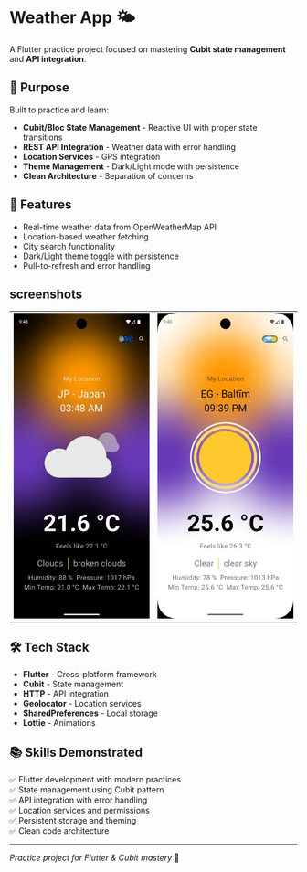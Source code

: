 # Weather App 🌤️

A Flutter practice project focused on mastering **Cubit state management** and **API integration**.

## 🎯 Purpose

Built to practice and learn:

- **Cubit/Bloc State Management** - Reactive UI with proper state transitions
- **REST API Integration** - Weather data with error handling
- **Location Services** - GPS integration
- **Theme Management** - Dark/Light mode with persistence
- **Clean Architecture** - Separation of concerns

## 📱 Features

- Real-time weather data from OpenWeatherMap API
- Location-based weather fetching
- City search functionality
- Dark/Light theme toggle with persistence
- Pull-to-refresh and error handling

## screenshots
<table>
    <tr>
        <td><img src="screenshots/dark.jpeg" alt="Light Mode" width="500"/></td>
        <td><img src="screenshots/light.jpeg" alt="Dark Mode" width="500"/></td>
    </tr>
</table>

## 🛠️ Tech Stack

- **Flutter** - Cross-platform framework
- **Cubit** - State management
- **HTTP** - API integration
- **Geolocator** - Location services
- **SharedPreferences** - Local storage
- **Lottie** - Animations


## 📚 Skills Demonstrated

✅ Flutter development with modern practices  
✅ State management using Cubit pattern  
✅ API integration with error handling  
✅ Location services and permissions  
✅ Persistent storage and theming  
✅ Clean code architecture

---

_Practice project for Flutter & Cubit mastery_ 🚀
